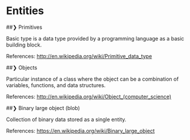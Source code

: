 # Entities


##❯ Primitives

Basic type is a data type provided by a programming language as a basic building block.

References:
  http://en.wikipedia.org/wiki/Primitive_data_type

##❯ Objects

Particular instance of a class where the object can be a combination of variables, functions, and data structures.

References:
  http://en.wikipedia.org/wiki/Object_(computer_science)

##❯ Binary large object (blob)

Collection of binary data stored as a single entity.

References:
  https://en.wikipedia.org/wiki/Binary_large_object
